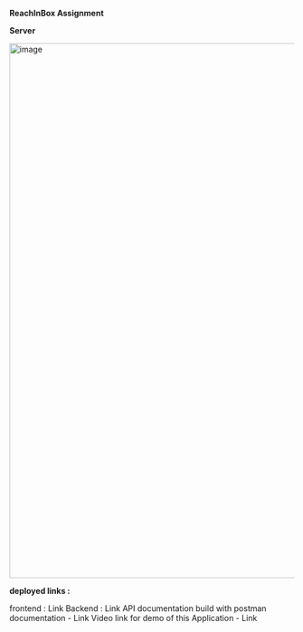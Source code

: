 **ReachInBox Assignment**

**Server**

<img width="1919" height="945" alt="image" src="https://github.com/user-attachments/assets/3e4ffefe-a29d-4c75-bdf5-a9897cb41730" />

**deployed links :**

frontend : Link
Backend : Link
API documentation build with postman documentation - Link
Video link for demo of this Application - Link
